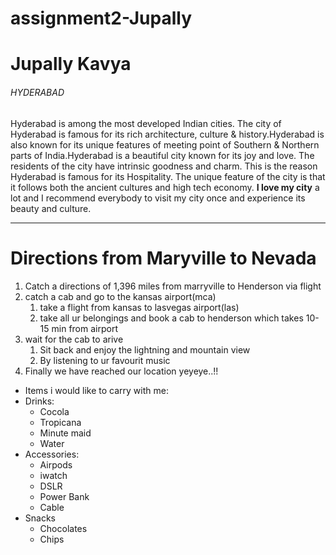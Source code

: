 # assignment2-Jupally
# Jupally Kavya
###### HYDERABAD

Hyderabad is among the most developed Indian cities. The city of Hyderabad is famous for its  rich architecture, culture & history.Hyderabad is also known for its unique features of meeting point of Southern & Northern parts of India.Hyderabad is a beautiful city known for its joy and love. The residents of the city have intrinsic goodness and charm. This is the reason Hyderabad is famous for its Hospitality. The unique feature of the city is that it follows both the ancient cultures and high tech economy. **I love my city** a lot and I recommend everybody to visit my city once and experience its beauty and culture.

---

# Directions from Maryville to Nevada
1. Catch a directions of 1,396 miles from marryville to Henderson via flight
2. catch a cab and go to the kansas airport(mca)
    1. take a flight from kansas to lasvegas airport(las)
    2. take all ur belongings and book a cab to henderson which takes 10-15 min from airport
3. wait for the cab to arive 
    1. Sit back and enjoy the lightning and mountain view 
    2. By listening to ur favourit music
4. Finally we have reached our location yeyeye..!!


* Items i would like to carry with me:
 * Drinks:
    * Cocola
    * Tropicana
    * Minute maid
    * Water 
* Accessories:
    * Airpods
    * iwatch
    * DSLR
    * Power Bank  
    * Cable 
* Snacks  
    * Chocolates
    * Chips




